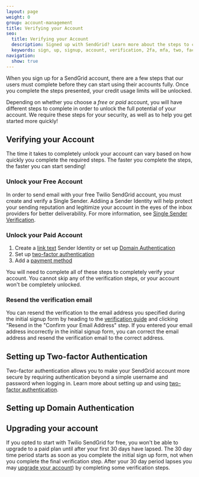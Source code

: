 ```yaml
---
layout: page
weight: 0
group: account-management
title: Verifying your Account
seo:
  title: Verifying your Account
  description: Signed up with SendGrid? Learn more about the steps to complete first...
  keywords: sign, up, signup, account, verification, 2fa, mfa, two, factor, authentication, auth, getting, started, paid, credits, unlock, verify, 100
navigation:
  show: true
---
```


When you sign up for a SendGrid account, there are a few steps that our users must complete before they can start using their accounts fully. Once you complete the steps presented, your credit usage limits will be unlocked.

Depending on whether you choose a *free* or *paid* account, you will have different steps to complete in order to unlock the full potential of your account. We require these steps for your security, as well as to help you get started more quickly!

## Verifying your Account

The time it takes to completely unlock your account can vary based on how quickly you complete the required steps. The faster you complete the steps, the faster you can start sending!

### Unlock your Free Account

In order to send email with your free Twilio SendGrid account, you must create and verify a Single Sender. Addiing a Sender Identity will help protect your sending reputation and legitimize your account in the eyes of the inbox providers for better deliverability. For more information, see [Single Sender Verification]({{root_url}}/ui/sending-email/sender-verification/).

### Unlock your Paid Account

1.  Create a [link text]({{root_url}}/ui/sending-email/sender-verification/) Sender Identity or set up [Domain Authentication]({{root_url}}/ui/account-and-settings/how-to-set-up-domain-authentication/)
1. Set up [two-factor authentication]({{root_url}}/ui/account-and-settings/two-factor-authentication/#setting-up-two-factor-authentication)
1. Add a [payment method]({{root_url}}/ui/account-and-settings/billing/#payment-methods)

You will need to complete all of these steps to completely verify your account. You cannot skip any of the verification steps, or your account won't be completely unlocked.

### Resend the verification email

You can resend the verification to the email address you specified during the initial signup form by heading to the [verification guide](https://app.sendgrid.com/guide) and clicking "Resend in the "Confirm your Email Address" step. If you entered your email address incorrectly in the initial signup form, you can correct the email address and resend the verification email to the correct address.

## Setting up Two-factor Authentication

Two-factor authentication allows you to make your SendGrid account more secure by requiring authentication beyond a simple username and password when logging in. Learn more about setting up and using [two-factor authentication]({{root_url}}/ui/account-and-settings/two-factor-authentication/#setting-up-two-factor-authentication).

## Setting up Domain Authentication


## Upgrading your account

If you opted to start with Twilio SendGrid for free, you won't be able to upgrade to a paid plan until after your first 30 days have lapsed. The 30 day time period starts as soon as you complete the initial sign up form, not when you complete the final verification step. After your 30 day period lapses you may [upgrade your account](https://app.sendgrid.com/account/billing)) by completing some verification steps.
